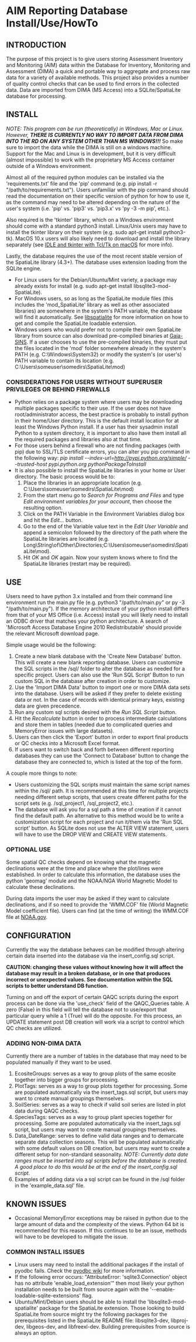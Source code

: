 # AIM Reporting Database Install/Use/HowTo
## INTRODUCTION
The purpose of this project is to give users storing Assessment Inventory and Monitoring (AIM) data within the Database for Inventory, Monitoring and Assessment (DIMA) a quick and portable way to aggregate and process raw data for a variety of available methods. This project also provides a number of quality control checks that can be used to find errors in the collected data. Data are imported from DIMA (MS Access) into a SQLite/SpatiaLite database for processing.

## INSTALL
_NOTE: This program can be run (theoretically) in Windows, Mac or Linux. However, **THERE IS CURRENTLY NO WAY TO IMPORT DATA FROM DIMA INTO THE RD ON ANY SYSTEM OTHER THAN MS WINDOWS!!!**_ So make sure to import the data while the DIMA is still on a windows machine.  Support for the Mac and Linux is in development, but it is very difficult (almost impossible) to work with the proprietary MS Access container outside of a Windows environment. 

Almost all of the required python modules can be installed via the 'requirements.txt' file and the 'pip' command (e.g. pip install -r "/path/to/requirements.txt"). Users unfamiliar with the pip command should read the documentation on their specific version of python for how to use it, as the command may need to be altered depending on the nature of the user's system (i.e. 'pip' vs. 'pip3' vs. 'pip3.x' vs 'py -3 -m pip', etc.).

Also required is the 'tkinter' library, which on a Windows environment should come with a standard python3 install.  Linux/Unix users may have to install the tkinter library on their system (e.g. sudo apt-get install python3-tk). MacOS 10.x users will also likely need to download and install the library separately (see [IDLE and tkinter with Tcl/Tk on macOS](https://www.python.org/download/mac/tcltk/) for more info).

Lastly, the database requires the use of the most recent stable version of the SpatiaLite library (4.3+). The database uses extension loading from the SQLite engine. 
* For Linux users for the Debian/Ubuntu/Mint variety, a package may already exists for install (e.g. sudo apt-get install libsqlite3-mod-SpatiaLite). 
* For Windows users, so as long as the SpatiaLite module files (this includes the 'mod_SpatiaLite' library as well as other associated libraries) are somewhere in the system's PATH variable, the database will find it automatically. See [libspatialite](https://www.gaia-gis.it/fossil/libspatialite/index) for more information on how to get and compile the SpatiaLite loadable extension. 
* Windows users who would prefer not to compile their own SpatiaLite library from source can also download pre-compiled binaries at [Gaia-SINS](http://www.gaia-gis.it/gaia-sins/). If a user chooses to use the pre-compiled binaries, they must put the files located in the 'mod' folder somewhere already in the system's PATH (e.g. C:\Windows\System32) or modify the system's (or user's) PATH variable to contain its location (e.g. C:\Users\someuser\somedirs\SpatiaLite\mod)

### CONSIDERATIONS FOR USERS WITHOUT SUPERUSER PRIVILEGES OR BEHIND FIREWALLS
* Python relies on a package system where users may be downloading multiple packages specific to their use. If the user does not have root/administrator access, the best practice is probably to install python in their home/User directory.  This is the default install location for at least the Windows Python install. If a user has their sysadmin install Python to a system directory, it is important to also have them install all the required packages and libraries also at that time.
* For those users behind a firewall who are not finding packages (with pip) due to SSL/TLS certificate errors, you can alter you pip command in the following way: *pip install --index-url=http://pypi.python.org/simple/ --trusted-host pypi.python.org pythonPackageToInstall*
* It is also possible to install the SpatiaLite libraries in your home or User directory.  The basic process would be to: 
  1. Place the libraries in an appropriate location (e.g. C:\Users\someuser\somedirs\SpatiaLite\mod)
  2. From the start menu go to _Search for Programs and Files_ and type _Edit environment variables for your account_, then choose the resulting option.
  3. Click on the PATH Variable in the Environment Variables dialog box and hit the _Edit..._ button.
  4. Go to the end of the Variable value text in the _Edit User Variable_ and append a semicolon followed by the directory of the path where the SpatiaLite libraries are located (e.g. Long\String\of\Other\Directories;C:\Users\someuser\somedirs\SpatiaLite\mod).
  5. Hit _OK_ and _OK_ again.  Now your system knows where to find the SpatiaLite libraries (restart may be required).


## USE
Users need to have python 3.x installed and from their command line environment run the main.py file (e.g. python3 "/path/to/main.py" or py -3 "/path/to/main.py"). If the memory architecture of your python install differs from that of your MS Office (i.e. Access) install you will likely need to install an ODBC driver that matches your python architecture. A search of 'Microsoft Access Database Engine 2010 Redistributable' should provide the relevant Microsoft download page.

Simple usage would be the following:
1. Create a new blank database with the 'Create New Database' button.  This will create a new blank reporting database.  Users can customize the SQL scripts in the /sql/ folder to alter the database as needed for a specific project.  Users can also use the 'Run SQL Script' Button to run custom SQL in the database after creation in order to customize.
2. Use the 'Import DIMA Data' button to import one or more DIMA data sets into the database. Users will be asked if they prefer to delete existing data or not.  In the case of records with identical primary keys, existing data are given precedence.
3. Run any custom sql scripts desired with the *Run SQL Script* button.
4. Hit the *Recalculate* button in order to process intermediate calculations and store them in tables (needed due to complicated queries and MemoryError issues with large datasets).
5. Users can then click the 'Export' button in order to export final products or QC checks into a Microsoft Excel format.
6. If users want to switch back and forth between different reporting databases they can use the 'Connect to Database' button to change the database they are connected to, which is listed at the top of the form.

A couple more things to note: 
* Users customizing the SQL scripts must maintain the same script names within the /sql/ path.  It is recommended at this time for multiple projects needing different setup scripts, that users create different paths for the script sets (e.g. /sql_project1, /sql_project2, etc.). 
* The database will ask you for a sql path a time of creation if it cannot find the default path. An alternative to this method would be to write a customization script for each project and run it/them via the 'Run SQL script' button. As SQLite does not use the ALTER VIEW statement, users will have to use the DROP VIEW and CREATE VIEW statements.

### OPTIONAL USE
Some spatial QC checks depend on knowing what the magnetic declinations were at the time and place where the plot/lines were established. In order to calculate this information, the database uses the python 'geomag' module and the NOAA/NGA World Magnetic Model to calculate these declinations. 

During data imports the user may be asked if they want to calculate declinations, and if so need to provide the 'WMM.COF' file (World Magnetic Model coefficient file).  Users can find (at the time of writing) the WMM.COF file at [NOAA.gov](https://www.ngdc.noaa.gov/geomag/WMM/DoDWMM.shtml).

## CONFIGURATION
Currently the way the database behaves can be modified through altering certain data inserted into the database via the insert_config.sql script. 

**CAUTION: changing these values without knowing how it will affect the database may result in a broken database, or in one that produces incorrect or unexpected values.  See documentation within the SQL scripts to better understand DB function.**

Turning on and off the export of certain QAQC scripts during the export process can be done via the 'use_check' field of the QAQC_Queries table.  A zero (False) in this field will tell the database not to use/export that particular query while a 1 (True) will do the opposite. For this process, an UPDATE statement post DB creation will work via a script to control which QC checks are utilized.

### ADDING NON-DIMA DATA
Currently there are a number of tables in the database that may need to be populated manually if they want to be used.  
1. EcositeGroups: serves as a way to group plots of the same ecosite together into bigger groups for processing.
2. PlotTags: serves as a way to group plots together for processing.  Some are populated automatically via the insert_tags.sql script, but users may want to create manual groupings themselves.
3. SoilSeries: serves as a way to check if valid soil series are listed in plot data during QAQC checks.
4. SpeciesTags: serves as a way to group plant species together for processing.  Some are populated automatically via the insert_tags.sql script, but users may want to create manual groupings themselves.
5. Data_DateRange: serves to define valid data ranges and to demarcate separate data collection seasons.  This will be populated automatically with some default values on DB creation, but users may want to create a different setup for non-standard seasonality.  *NOTE: Currently data date ranges must be inserted into sql scripts before the database is created.  A good place to do this would be at the end of the insert_config.sql script.*
6. Examples of adding data via a sql script can be found in the /sql folder in the 'example_data.sql' file.

## KNOWN ISSUES
* Occasional MemoryError exceptions may be raised in python due to the large amount of data and the complexity of the views. Python 64 bit is recommended for this reason.  If this continues to be an issue, methods will have to be developed to mitigate the issue.

### COMMON INSTALL ISSUES
* Linux users may need to install the additional packages if the install of pyodbc fails. Check the [pyodbc wiki](https://github.com/mkleehammer/pyodbc/wiki/Install) for more information.
* If the following error occurs: "AttributeError: 'sqlite3.Connection' object has no attribute 'enable_load_extension'" then most likely your python installation needs to be built from source again with the '--enable-loadable-sqlite-extensions' flag.
* Ubuntu/Mint/Debian users should be able to install the 'libsqlite3-mod-spatialite' package for the SpatiaLite extension.  Those looking to build SpatiaLite from source might try the following packages for the prerequisites listed in the SpatiaLite README file: libsqlite3-dev, libproj-dev, libgeos-dev, and libfreexl-dev.
Building prerequisites from source is always an option.
